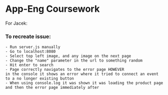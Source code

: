 # App-Eng Coursework

For Jacek:

### To recreate issue:

    - Run server.js manually
    - Go to localhost:8080
    - Select top left image, and any image on the next page
    - Change the "name" parameter in the url to something random
    - Hit enter to search
    - Page correctly navigates to the error page HOWEVER
    in the console it shows an error where it tried to connect an event
    to a no longer existing button
    - When using console.log it was shown it was loading the product page
    and then the error page immediately after
